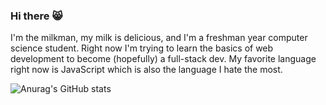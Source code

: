 ### Hi there 😸

I'm the milkman, my milk is delicious, and I'm a freshman year computer science student. Right now I'm trying to learn the basics of web development to become (hopefully) a full-stack dev. My favorite language right now is JavaScript which is also the language I hate the most.

![Anurag's GitHub stats](https://github-readme-stats.vercel.app/api?username=igufu&show_icons=true&theme=dark)

